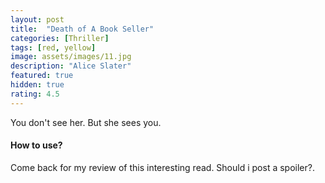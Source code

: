 ```yaml
---
layout: post
title:  "Death of A Book Seller"
categories: [Thriller]
tags: [red, yellow]
image: assets/images/11.jpg
description: "Alice Slater"
featured: true
hidden: true
rating: 4.5
---
```


You don't see her. But she sees you.

#### How to use?

Come back for my review of this interesting read.
<span class="spoiler">Should i post a spoiler?.</span>
